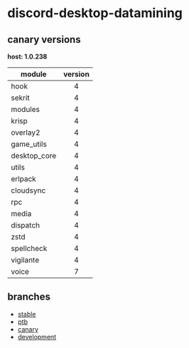 # discord-desktop-datamining

## canary versions

**host: 1.0.238**

| module | version |
| ------ | :-----: |
| hook | 4 |
| sekrit | 4 |
| modules | 4 |
| krisp | 4 |
| overlay2 | 4 |
| game_utils | 4 |
| desktop_core | 4 |
| utils | 4 |
| erlpack | 4 |
| cloudsync | 4 |
| rpc | 4 |
| media | 4 |
| dispatch | 4 |
| zstd | 4 |
| spellcheck | 4 |
| vigilante | 4 |
| voice | 7 |

## branches

- [stable](https://github.com/OpenAsar/discord-desktop-datamining/tree/stable)
- [ptb](https://github.com/OpenAsar/discord-desktop-datamining/tree/ptb)
- [canary](https://github.com/OpenAsar/discord-desktop-datamining/tree/canary)
- [development](https://github.com/OpenAsar/discord-desktop-datamining/tree/development)